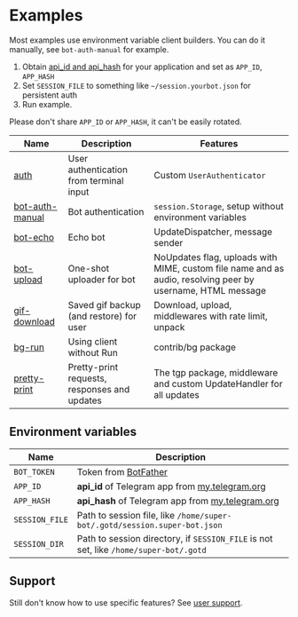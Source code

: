 # Examples

Most examples use environment variable client builders.
You can do it manually, see `bot-auth-manual` for example.

1. Obtain [api_id and api_hash](https://core.telegram.org/api/obtaining_api_id) for your application and set as `APP_ID`, `APP_HASH`
2. Set `SESSION_FILE` to something like `~/session.yourbot.json` for persistent auth
3. Run example.

Please don't share `APP_ID` or `APP_HASH`, it can't be easily rotated.

| Name                                        | Description         | Features |
|---------------------------------------------|---------------------|----------|
| [auth](auth/main.go)                        | User authentication from terminal input | Custom `UserAuthenticator`
| [bot-auth-manual](bot-auth-manual/main.go)  | Bot authentication  | `session.Storage`, setup without environment variables
| [bot-echo](bot-echo/main.go)                | Echo bot            | UpdateDispatcher, message sender
| [bot-upload](bot-upload/main.go)            | One-shot uploader for bot | NoUpdates flag, uploads with MIME, custom file name and as audio, resolving peer by username, HTML message
| [gif-download](gif-download/main.go)        | Saved gif backup (and restore) for user | Download, upload, middlewares with rate limit, unpack
| [bg-run](bg-run/main.go)                    | Using client without Run | contrib/bg package
| [pretty-print](pretty-print/main.go)        | Pretty-print requests, responses and updates | The tgp package, middleware and custom UpdateHandler for all updates

## Environment variables

| Name             | Description
|------------------|---------------
| `BOT_TOKEN`      | Token from [BotFather](https://core.telegram.org/bots#6-botfather)
| `APP_ID`         | **api_id** of Telegram app from [my.telegram.org](https://my.telegram.org/apps)
| `APP_HASH`       | **api_hash** of Telegram app from [my.telegram.org](https://my.telegram.org/apps)
| `SESSION_FILE`   | Path to session file, like `/home/super-bot/.gotd/session.super-bot.json`
| `SESSION_DIR`    | Path to session directory, if `SESSION_FILE` is not set, like `/home/super-bot/.gotd`

## Support

Still don't know how to use specific features? See [user support](../.github/SUPPORT.md).
